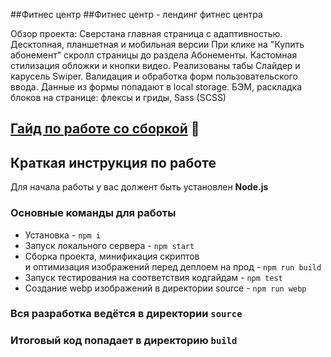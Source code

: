 ##Фитнес центр
##Фитнес центр - лендинг фитнес центра

Обзор проекта:
Сверстана главная страница с адаптивностью. Десктопная, планшетная и мобильная версии
При клике на "Купить абонемент" скролл страницы до раздела Абонементы.
Кастомная стилизация обложки и кнопки видео.
Реализованы табы
Слайдер и карусель Swiper.
Валидация и обработка форм пользовательского ввода. Данные из формы попадают в local storage.
БЭМ, раскладка блоков на странице: флексы и гриды, Sass (SCSS)

## [Гайд по работе со сборкой](/GUIDE.md) 📕

## Краткая инструкция по работе
Для начала работы у вас должент быть установлен **Node.js**

### Основные команды для работы
- Установка - `npm i`
- Запуск локального сервера - `npm start`
- Сборка проекта, минификация скриптов <br>
и оптимизация изображений перед деплоем на прод - `npm run build`
- Запуск тестирования на соответствия кодгайдам - `npm test`
- Создание webp изображений в директории source - `npm run webp`

### Вся разработка ведётся в директории `source`
### Итоговый код попадает в директорию `build`
